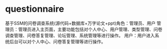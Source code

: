# questionnaire
基于SSM的问卷调查系统(源代码+数据库+万字论文+ppt)角色：管理员、用户  管理员：管理员进入主页面，主要功能包括对个人中心、用户管理、类型管理、问卷调查管理、问卷答复管理、论坛管理、系统管理等进行操作。  用户：用户进入系统后台可以对个人中心、问卷答复管理等进行操作。
